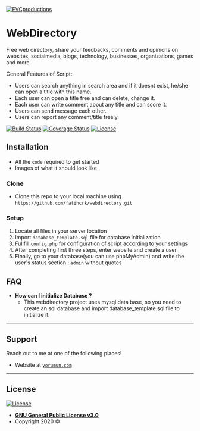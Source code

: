 <a href="http://yorumun.com"><img src="https://yorumun.com/img/aboutustitle.jpg?v=3&s=200" title="FVCproductions" alt="FVCproductions"></a>

# WebDirectory

Free web directory, share your feedbacks, comments and opinions on websites, socialmedia, blogs, technology, businesses, organizations, games and more.

General Features of Script: 
- Users can search anything in search area and if it doesnt exist, he/she can open a title with this name.
- Each user can open a title free and can delete, change it. 
- Each user can write comment about any title and can score it. 
- Users can send message each other.
- Users can report any comment/title freely.

[![Build Status](http://img.shields.io/travis/badges/badgerbadgerbadger.svg?style=flat-square)](https://travis-ci.org/badges/badgerbadgerbadger)  [![Coverage Status](http://img.shields.io/coveralls/badges/badgerbadgerbadger.svg?style=flat-square)](https://coveralls.io/r/badges/badgerbadgerbadger)  [![License](http://img.shields.io/:license-mit-blue.svg?style=flat-square)](http://badges.mit-license.org) 

## Installation

- All the `code` required to get started
- Images of what it should look like

### Clone

- Clone this repo to your local machine using `https://github.com/fatihcrk/webdirectory.git`

### Setup

1. Locate all files in your server location
2. Import `database_template.sql`  file for database initialization
3. Fullfill `config.php` for configuration of script according to your settings
4. After completing first three steps, enter website and create a user
5. Finally, go to your database(you can use phpMyAdmin) and write the user's status section : `admin` without quotes 

## FAQ

- **How can I initialize Database ?**
    - This webdirectory project uses mysql data base, so you need to create an sql database and import database_template.sql file to initialize it.

---

## Support

Reach out to me at one of the following places!

- Website at <a href="http://yorumun.com" target="_blank">`yorumun.com`</a>

---

## License

[![License](http://img.shields.io/:license-mit-blue.svg?style=flat-square)](http://badges.mit-license.org)

- **[GNU General Public License v3.0](https://opensource.org/licenses/gpl-license)**
- Copyright 2020 © 
